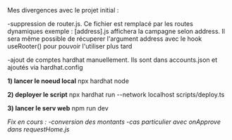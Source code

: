 Mes divergences avec le projet initial :

-suppression de router.js. Ce fichier est remplacé par les routes
dynamiques
exemple : [address].js affichera la campagne selon address. Il sera même possible de récuperer
l'argument address avec le hook useRooter() pour pouvoir l'utiliser plus tard

-ajout de comptes hardhat manuellement. Ils sont dans accounts.json et ajoutés via hardhat.config


**1) lancer le noeud local**
    npx hardhat node 
    
**2) deployer le script**
    npx hardhat run --network localhost scripts/deploy.ts

**3) lancer le serv web**
    npm run dev
    
    
 *Fix en cours :
 -conversion des montants
 -cas particulier avec onApprove dans requestHome.js*
 

